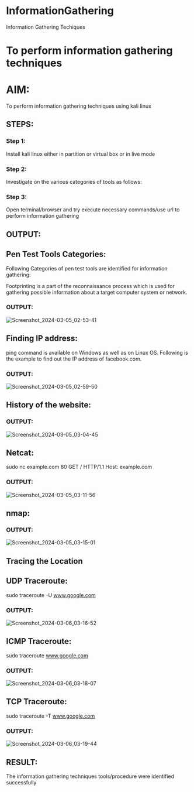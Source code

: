 # InformationGathering
Information Gathering Techiques

# To perform information gathering techniques

# AIM:

To perform information gathering techniques using kali linux 

## STEPS:

### Step 1:

Install kali linux either in partition or virtual box or in live mode

### Step 2:

Investigate on the various categories of tools as follows:

### Step 3:
Open terminal/browser and try execute necessary commands/use url to perform information gathering


## OUTPUT:
## Pen Test Tools Categories:  

Following Categories of pen test tools are identified for information gathering:

Footprinting is a part of the reconnaissance process which is used for gathering possible information about a target computer system or network.
### OUTPUT:

![Screenshot_2024-03-05_02-53-41](https://github.com/Aishwarya-TM/EH-EX02-InformationGathering/assets/127846109/ea19a3f0-e9f4-4ae8-877c-d214a54765e3)

## Finding IP address:
ping command is available on Windows as well as on Linux OS. Following is the example to find out the IP address of facebook.com.
### OUTPUT:

![Screenshot_2024-03-05_02-59-50](https://github.com/Aishwarya-TM/EH-EX02-InformationGathering/assets/127846109/5408f712-db17-465b-b4b2-eb09466355b1)

## History of the website:
### OUTPUT:

![Screenshot_2024-03-05_03-04-45](https://github.com/Aishwarya-TM/EH-EX02-InformationGathering/assets/127846109/380f85f6-528e-4898-8dc2-78c034b93884)

## Netcat:
sudo nc example.com 80
GET / HTTP/1.1
Host: example.com

### OUTPUT:

![Screenshot_2024-03-05_03-11-56](https://github.com/Aishwarya-TM/EH-EX02-InformationGathering/assets/127846109/8d14b60f-231e-4f79-b3e9-e7cc8deeb928)

## nmap:
### OUTPUT:

![Screenshot_2024-03-05_03-15-01](https://github.com/Aishwarya-TM/EH-EX02-InformationGathering/assets/127846109/3d072b67-cc79-4449-a920-bbd271fcd483)

## Tracing the Location
## UDP Traceroute:
sudo traceroute -U www.google.com
### OUTPUT:

![Screenshot_2024-03-06_03-16-52](https://github.com/Aishwarya-TM/EH-EX02-InformationGathering/assets/127846109/f9a0cc25-55a4-4781-a505-970cfb80695f)

## ICMP Traceroute:
sudo traceroute  www.google.com
### OUTPUT:

![Screenshot_2024-03-06_03-18-07](https://github.com/Aishwarya-TM/EH-EX02-InformationGathering/assets/127846109/4b7c467d-16f0-4b47-a990-a7b8cfb52a55)


## TCP Traceroute:
sudo traceroute -T www.google.com
### OUTPUT:

![Screenshot_2024-03-06_03-19-44](https://github.com/Aishwarya-TM/EH-EX02-InformationGathering/assets/127846109/2be2fed2-991a-4c17-99e2-015611b76f99)


## RESULT:
The information gathering techniques tools/procedure were  identified successfully
